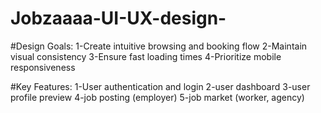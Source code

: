 # Jobzaaaa-UI-UX-design-

#Design Goals: 
1-Create intuitive browsing and booking flow 
2-Maintain visual consistency
3-Ensure fast loading times 
4-Prioritize mobile responsiveness

#Key Features: 
1-User authentication and login
2-user dashboard
3-user profile preview
4-job posting (employer)
5-job market (worker, agency)


 
